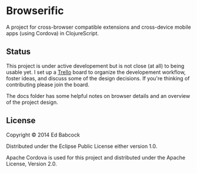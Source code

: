 # Browserific

A project for cross-browser compatible extensions and cross-device mobile apps
(using Cordova) in ClojureScript.


## Status
This project is under active developement but is not close (at all) to being
usable yet. I set up a [Trello](https://trello.com/b/hDlRgiHo/browserific) board
to organize the developement workflow, foster ideas, and discuss some of the
design decisions. If you're thinking of contributing please join the board.

The docs folder has some helpful notes on browser details and an overview of the 
project design.


## License

Copyright © 2014 Ed Babcock

Distributed under the Eclipse Public License either version 1.0.

Apache Cordova is used for this project and distributed under the Apache
License, Version 2.0.
